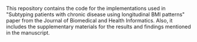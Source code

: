 This repository contains the code for the implementations used in "Subtyping patients with chronic disease using longitudinal BMI patterns" paper from the Journal of Biomedical and Health Informatics. Also, it includes the supplementary materials for the results and findings mentioned in the manuscript.
